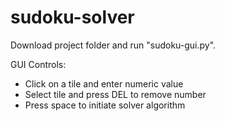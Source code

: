 # sudoku-solver
Download project folder and run "sudoku-gui.py". 

GUI Controls:
 - Click on a tile and enter numeric value
 - Select tile and press DEL to remove number
 - Press space to initiate solver algorithm
